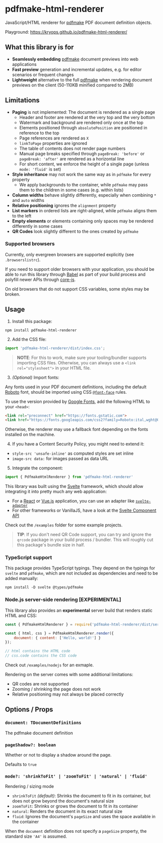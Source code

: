 # pdfmake-html-renderer

JavaScript/HTML renderer for [pdfmake](http://pdfmake.org) PDF document definition objects.

Playground: https://kryops.github.io/pdfmake-html-renderer/


## What this library is for

* **Seamlessly embedding** [pdfmake](http://pdfmake.org) document previews into web applications
* **Fast preview** generation and incremental updates, e.g. for editor scenarios or frequent changes
* **Lightweight** alternative to the full [pdfmake](http://pdfmake.org) when rendering document previews on the client (50-110KB minified compared to 2MB)


## Limitations

* **Paging** is not implemented: The document is rendered as a single page
  * Header and footer are rendered at the very top and the very bottom
  * Watermark and background are rendered only once at the top
  * Elements positioned through `absolutePosition` are positioned in reference to the top
  * Page references are rendered as `X`
  * `linkToPage` properties are ignored
  * The table of contents does not render page numbers
  * Manual page breaks specified through `pageBreak: 'before'` or `pageBreak: 'after'` are rendered as a horizontal line
  * For short content, we enforce the height of a single page (unless `mode: 'fluid'` is set)
* **Style inheritance** may not work the same way as in `pdfmake` for every property
  * We apply backgrounds to the container, while `pdfmake` may pass them to the children in some cases (e.g. within lists)
* **Column widths** behave slightly differently, especially when combining `*` and `auto` widths
* **Relative positioning** ignores the `alignment` property
* **List markers** in ordered lists are right-aligned, while `pdfmake` aligns them to the left
* **Empty elements** or elements containing only spaces may be rendered differently in some cases
* **QR Codes** look slightly different to the ones created by `pdfmake`

### Supported browsers

Currently, only evergreen browsers are supported explicitly (see `.browserslistrc`).

If you need to support older browsers with your application, you should be able to run this library through [Babel](https://babeljs.io/) as part of your build process and polyfill newer APIs through [core-js](https://github.com/zloirock/core-js).

On old browsers that do not support CSS variables, some styles may be broken.

## Usage

1. Install this package:

```
npm install pdfmake-html-renderer
```

2. Add the CSS file:

```js
import 'pdfmake-html-renderer/dist/index.css';
```

> **NOTE**: For this to work, make sure your tooling/bundler supports importing CSS files. Otherwise, you can always use a `<link rel="stylesheet">` in your HTML file.

3. _(Optional)_ Import fonts:

Any fonts used in your PDF document definitions, including the default [Roboto](https://fonts.google.com/specimen/Roboto) font, should be imported  using CSS [`@font-face`](https://developer.mozilla.org/en-US/docs/Web/CSS/@font-face) rules.

To use the version provided by [Google Fonts](https://fonts.google.com/), add the following HTML to your `<head>`:

```html
<link rel="preconnect" href="https://fonts.gstatic.com">
<link href="https://fonts.googleapis.com/css2?family=Roboto:ital,wght@0,400;0,700;1,400;1,700&display=swap" rel="stylesheet">
```


Otherwise, the renderer may use a fallback font depending on the fonts installed on the machine.

4. If you have a Content Security Policy, you might need to extend it:

* `style-src 'unsafe-inline'` as computed styles are set inline
* `image-src data:` for images passed as data URL

5. Integrate the component:

```js
import { PdfmakeHtmlRenderer } from 'pdfmake-html-renderer'
```

This library was built using the [Svelte](https://svelte.dev/) framework, which should allow integrating it into pretty much any web application:

* For a [React](https://reactjs.org/) or [Vue.js](https://vuejs.org/) application, you can use an adapter like [`svelte-adapter`](https://github.com/pngwn/svelte-adapter)
* For other frameworks or VanillaJS, have a look at the [Svelte Component API](https://svelte.dev/docs#Client-side_component_API)

Check out the `/examples` folder for some example projects.

> **TIP**: If you don't need QR Code support, you can try and ignore the `qrcode` package in your build process / bundler. This will roughly cut this package's bundle size in half.

### TypeScript support

This package provides TypeScript typings. They depend on the typings for `svelte` and `pdfmake`, which are not included as dependencies and need to be added manually:

```
npm install -D svelte @types/pdfmake
```

### Node.js server-side rendering **[EXPERIMENTAL]**

This library also provides an **experimental** server build that renders static HTML and CSS:

```js
const { PdfmakeHtmlRenderer } = require('pdfmake-html-renderer/dist/server')

const { html, css } = PdfmakeHtmlRenderer.render({
	document: { content: ['Hello, world!'] }
});

// html contains the HTML code
// css.code contains the CSS code
```

Check out `/examples/nodejs` for an exmaple.

Rendering on the server comes with some additional limitations:

* QR codes are not supported
* Zooming / shrinking the page does not work
* Relative positioning may not always be placed correctly


## Options / Props

### `document: TDocumentDefinitions`

The pdfmake document definition

### `pageShadow?: boolean`

Whether or not to display a shadow around the page.

Defaults to `true`

### `mode?: 'shrinkToFit' | 'zoomToFit' | 'natural' | 'fluid'`

Rendering / sizing mode

- `shrinkToFit` _(default)_: Shrinks the document to fit in its container,
  but does not grow beyond the document's natural size
- `zoomToFit`: Shrinks or grows the document to fit in its container
- `natural`: Renders the document in its exact natural size
- `fluid`: Ignores the document's `pageSize` and uses the space available in the container

When the `document` definition does not specify a `pageSize` property,
the standard size `'A4'` is assumed.
